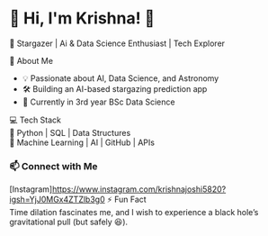 # 🚀 Hi, I'm Krishna! 👋  

🌌 Stargazer | Ai & Data Science Enthusiast | Tech Explorer

🔭 About Me  
- 💡 Passionate about AI, Data Science, and Astronomy  
- 🛠️ Building an AI-based stargazing prediction app 
- 📜 Currently in 3rd year BSc Data Science   

💻 Tech Stack  
🔹 Python | SQL | Data Structures  
🔹 Machine Learning | AI | GitHub | APIs  

### 📫 Connect with Me  
[Instagram]https://www.instagram.com/krishnajoshi5820?igsh=YjJ0MGx4ZTZlb3g0
 ⚡ Fun Fact  
Time dilation fascinates me, and I wish to experience a black hole’s gravitational pull (but safely 😆).  
